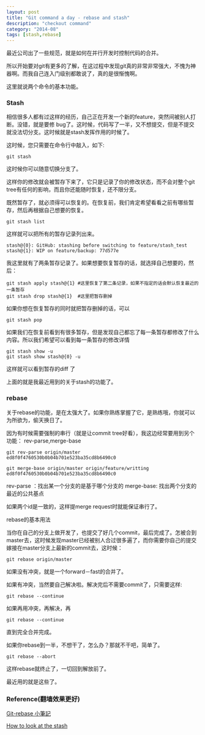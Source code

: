 ```yaml
---
layout: post
title: "Git command a day - rebase and stash"
description: "checkout command"
category: "2014-08"
tags: [stash,rebase]
---
```



最近公司出了一些规范，就是如何在并行开发时控制代码的合并。

所以开始要对git有更多的了解，在这过程中发现git真的非常非常强大，不愧为神器啊。而我自己连入门级别都敢说了，真的是很惭愧啊。

这里就说两个命令的基本功能。

### Stash 

相信很多人都有过这样的经历，自己正在开发一个新的feature，突然间被别人打断。没错，就是要修 bug了。这时候，代码写了一半，又不想提交，但是不提交就没法切分支。这时候就是stash发挥作用的时候了。

这时候，您只需要在命令行中敲入，如下:
	
	git stash

这时候你可以随意切换分支了。	

这样你的修改就会被暂存下来了，它只是记录了你的修改状态，而不会对整个git tree有任何的影响，而且你还能随时恢复，还不限分支。

既然暂存了，就必须得可以恢复的。在恢复前，我们肯定希望看看之前有哪些暂存，然后再根据自己想要的恢复。

	git stash list

这样就可以把所有的暂存记录列出来。

	stash@{0}: GitHub: stashing before switching to feature/stash_test
	stash@{1}: WIP on feature/backup: 77d577e 

我这里就有了两条暂存记录了。如果想要恢复暂存的话，就选择自己想要的，然后：

	git stash apply stash@{1} #这里恢复了第二条记录，如果不指定的话会默认恢复最近的一条暂存
	git stash drop stash@{1}  #这里把暂存删掉

如果你想在恢复暂存的同时就把暂存删掉的话，可以
	
	git stash pop 

如果我们在恢复前看到有很多暂存，但是发现自己都忘了每一条暂存都修改了什么内容。所以我们希望可以看到每一条暂存的修改详情

	git stash show -u
	git stash show stash@{0} -u 

这样就可以看到暂存的diff 了

上面的就是我最近用到的关于stash的功能了。

### rebase

关于rebase的功能，是在太强大了。如果你熟练掌握了它，是熟练哦，你就可以为所欲为，偷天换日了。

因为有时候需要强制的串行（就是让commit tree好看），我这边经常要用到另个功能： rev-parse,merge-base

	git rev-parse origin/master
	ed8f0f4760530b0b04b701e523ba35cd8b6490c0

	git merge-base origin/master origin/feature/writting
	ed8f0f4760530b0b04b701e523ba35cd8b6490c0


rev-parse ：找出某一个分支的是基于哪个分支的
merge-base: 找出两个分支的最近的公共基点

如果两个id是一致的，这样提merge request时就能保证串行了。


rebase的基本用法

当你在自己的分支上做开发了，也提交了好几个commit，最后完成了。怎被合到master去，这时候发现master已经被别人合过很多遍了，而你需要你自己的提交嫁接在master分支上最新的commit去，这时候：

	git rebase origin/master

 如果没有冲突，就是一个forward－fast的合并了。

 如果有冲突，当然要自己解决啦。解决完后不需要commit了，只需要这样:

 	git rebase --continue

 如果再用冲突，再解决，再

 	git rebase --continue

 直到完全合并完成。

 如果你rebase到一半，不想干了，怎么办？那就不干吧，简单了。

 	git rebase --abort

 这样rebase就终止了，一切回到解放前了。

 最近用的就是这些了。



 ### Reference(翻墙效果更好)

 [Git-rebase 小筆記](http://blog.yorkxin.org/posts/2011/07/29/git-rebase)

 [How to look at the stash](http://makandracards.com/makandra/11565-git-how-to-look-at-the-stash)